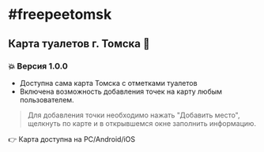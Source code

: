 # #freepeetomsk
## Карта туалетов г. Томска :restroom:

### :boom: Версия 1.0.0
- Доступна сама карта Томска с отметками туалетов
- Включена возможность добавления точек на карту любым пользователем.

> Для добавления точки необходимо нажать "Добавить место", щелкнуть по карте и в открывшемся окне заполнить информацию.

:point_right: Карта доступна на PC/Android/iOS